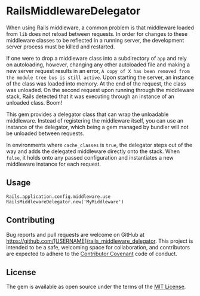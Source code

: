 RailsMiddlewareDelegator
========================

When using Rails middleware, a common problem is that middleware loaded from `lib`
does not reload between requests. In order for changes to these middleware classes
to be reflected in a running server, the development server process must be
killed and restarted.

If one were to drop a middleware class into a subdirectory of `app` and rely on
autoloading, however, changing any other autoloaded file and making a new
server request results in an error, `A copy of X has been removed from the module
tree bus is still active`. Upon starting the server, an instance of the class was
loaded into memory. At the end of the request, the class was unloaded. On the
second request upon running through the middleware stack, Rails detected that it
was executing through an instance of an unloaded class. Boom!

This gem provides a delegator class that can wrap the unloadable middleware. Instead
of registering the middleware itself, you can use an instance of the delegator,
which being a gem managed by bundler will not be unloaded between requests.

In environments where `cache_classes` is `true`, the delegator steps out of the way
and adds the delegated middleware directly onto the stack. When `false`, it holds
onto any passed configuration and instantiates a new middleware instance for each
request.


## Usage

```
Rails.application.config.middleware.use RailsMiddlewareDelegator.new('MyMiddleware')
```


## Contributing

Bug reports and pull requests are welcome on GitHub at
https://github.com/[USERNAME]/rails_middleware_delegator. This project is intended
to be a safe, welcoming space for collaboration, and contributors are expected to
adhere to the [Contributor Covenant](http://contributor-covenant.org) code of conduct.


## License

The gem is available as open source under the terms of the
[MIT License](http://opensource.org/licenses/MIT).

